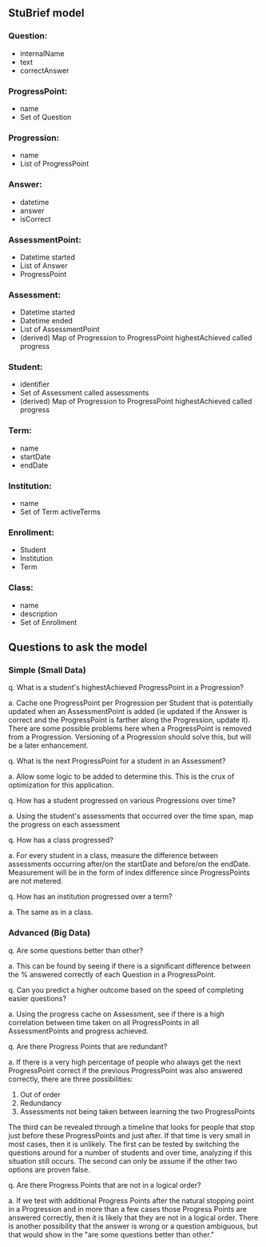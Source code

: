 ## StuBrief model

### Question:
- internalName
- text
- correctAnswer

### ProgressPoint:
- name
- Set of Question
 
### Progression:
- name
- List of ProgressPoint
 
### Answer:
- datetime
- answer
- isCorrect
 
### AssessmentPoint:
- Datetime started
- List of Answer
- ProgressPoint

### Assessment:
- Datetime started
- Datetime ended
- List of AssessmentPoint
- (derived) Map of Progression to ProgressPoint highestAchieved called progress

### Student:
- identifier
- Set of Assessment called assessments
- (derived) Map of Progression to ProgressPoint highestAchieved called progress

### Term:
- name
- startDate
- endDate

### Institution:
- name
- Set of Term activeTerms

### Enrollment:
- Student
- Institution
- Term

### Class:
- name
- description
- Set of Enrollment

## Questions to ask the model

### Simple (Small Data)

q. What is a student's highestAchieved ProgressPoint in a Progression?

a. Cache one ProgressPoint per Progression per Student that is potentially updated when an AssessmentPoint is added (ie updated if the Answer is correct and the ProgressPoint is farther along the Progression, update it). There are some possible problems here when a ProgressPoint is removed from a Progression. Versioning of a Progression should solve this, but will be a later enhancement. 

q. What is the next ProgressPoint for a student in an Assessment?

a. Allow some logic to be added to determine this. This is the crux of optimization for this application.

q. How has a student progressed on various Progressions over time?

a. Using the student's assessments that occurred over the time span, map the progress on each assessment

q. How has a class progressed?

a. For every student in a class, measure the difference between assessments occurring after/on the startDate and before/on the endDate. Measurement will be in the form of index difference since ProgressPoints are not metered.

q. How has an institution progressed over a term?

a. The same as in a class.

### Advanced (Big Data)

q. Are some questions better than other?

a. This can be found by seeing if there is a significant difference between the % answered correctly of each Question in a ProgressPoint.

q. Can you predict a higher outcome based on the speed of completing easier questions?

a. Using the progress cache on Assessment, see if there is a high correlation between time taken on all ProgressPoints in all AssessmentPoints and progress achieved.

q. Are there Progress Points that are redundant?

a. If there is a very high percentage of people who always get the next ProgressPoint correct if the previous ProgressPoint was also answered correctly, there are three possibilities:

1.  Out of order
2.  Redundancy 
3.  Assessments not being taken between learning the two ProgressPoints

The third can be revealed through a timeline that looks for people that stop just before these ProgressPoints and just after. If that time is very small in most cases, then it is unlikely. The first can be tested by switching the questions around for a number of students and over time, analyzing if this situation still occurs. The second can only be assume if the other two options are proven false.

q. Are there Progress Points that are not in a logical order?

a. If we test with additional Progress Points after the natural stopping point in a Progression and in more than a few cases those Progress Points are answered correctly, then it is likely that they are not in a logical order. There is another possibility that the answer is wrong or a question ambiguous, but that would show in the "are some questions better than other."

